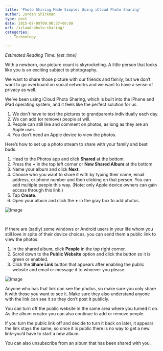 ```yaml
---
title: 'Photo Sharing Made Simple: Using iCloud Photo Sharing'
author: Jordan Shirkman
type: post
date: 2015-07-09T09:00:37+00:00
url: /icloud-photo-sharing/
categories:
  - Technology

---
```

_Estimated Reading Time: [est_time]_

With a newborn, our picture count is skyrocketing. A little person that looks like you is an exciting subject to photography.

We want to share those picture with our friends and family, but we don’t want to go overboard on social networks and we want to have a sense of privacy as well.

We’ve been using iCloud Photo Sharing, which is built into the iPhone and iPad operating system, and it feels like the perfect solution for us.

  1. We don’t have to text the pictures to grandparents individually each day.
  2. We can add (or remove) people at will.
  3. People can still like and comment on photos, as long as they are an Apple user.
  4. You don’t need an Apple device to view the photos.

Here’s how to set up a photo stream to share with your family and best buds.

  1. Head to the Photos app and click **Shared** at the bottom.
  2. Press the **+** in the top left corner or **New Shared Album** at the bottom.
  3. Name your album and click **Next**.
  4. Choose who you want to share it with by typing their name, email address, or phone number and then clicking on that person. You can add multiple people this way. (Note: only Apple device owners can gain access through this link.)
  5. Tap **Create**.
  6. Open your album and click the **+** in the gray box to add photos.

![Image](https://jshirk.com/blog/wp-content/uploads/2015/07/Setting-up-Photo-Stream.gif) 

&nbsp;

If there are (sadly) some windows or Android users in your life whom you still love in spite of their device choices, you can send them a public link to view the photos.

  1. In the shared album, click **People** in the top right corner.
  2. Scroll down to the **Public Website** option and click the button so it is green or enabled.
  3. Click the **Share Link** button that appears after enabling the public website and email or message it to whoever you please.

![Image](https://jshirk.com/blog/wp-content/uploads/2015/07/Creating-public-link.gif) 

Anyone who has that link can see the photos, so make sure you only share it with those you want to see it. Make sure they also understand anyone with the link can see it so they don’t post it publicly.

You can turn off the public website in the same area where you turned it on. As the album creator you can also continue to add or remove people.

If you turn the public link off and decide to turn it back on later, it appears the link stays the same, so once it is public there is no way to get a new link–you’d have to start a new album.

You can also unsubscribe from an album that has been shared with you.